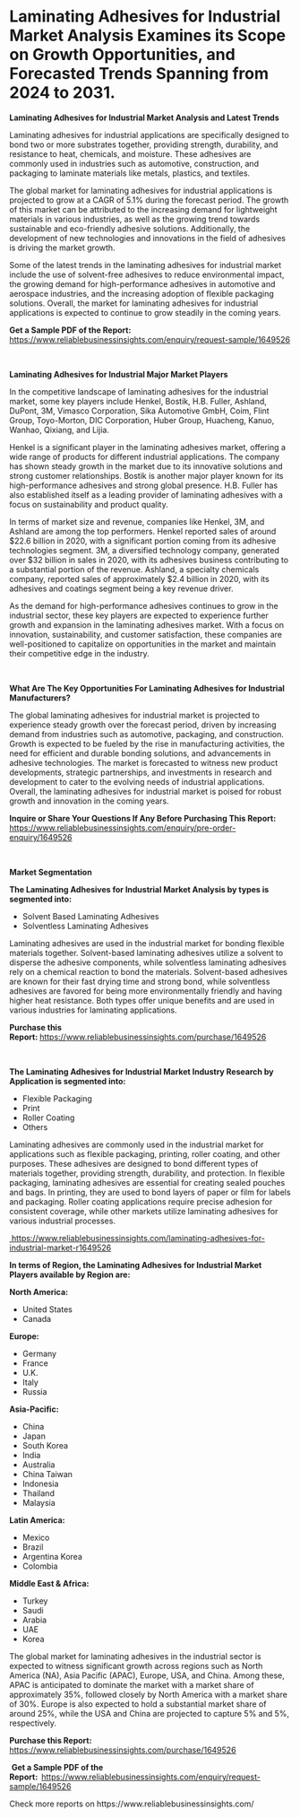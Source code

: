 <p><h1>Laminating Adhesives for Industrial Market Analysis Examines its Scope on Growth Opportunities, and Forecasted Trends Spanning from 2024 to 2031.</h1></p><p><strong>Laminating Adhesives for Industrial Market Analysis and Latest Trends</strong></p>
<p><p>Laminating adhesives for industrial applications are specifically designed to bond two or more substrates together, providing strength, durability, and resistance to heat, chemicals, and moisture. These adhesives are commonly used in industries such as automotive, construction, and packaging to laminate materials like metals, plastics, and textiles.</p><p>The global market for laminating adhesives for industrial applications is projected to grow at a CAGR of 5.1% during the forecast period. The growth of this market can be attributed to the increasing demand for lightweight materials in various industries, as well as the growing trend towards sustainable and eco-friendly adhesive solutions. Additionally, the development of new technologies and innovations in the field of adhesives is driving the market growth.</p><p>Some of the latest trends in the laminating adhesives for industrial market include the use of solvent-free adhesives to reduce environmental impact, the growing demand for high-performance adhesives in automotive and aerospace industries, and the increasing adoption of flexible packaging solutions. Overall, the market for laminating adhesives for industrial applications is expected to continue to grow steadily in the coming years.</p></p>
<p><strong>Get a Sample PDF of the Report:&nbsp;</strong> <a href="https://www.reliablebusinessinsights.com/enquiry/request-sample/1649526">https://www.reliablebusinessinsights.com/enquiry/request-sample/1649526</a></p>
<p>&nbsp;</p>
<p><strong>Laminating Adhesives for Industrial Major Market Players</strong></p>
<p><p>In the competitive landscape of laminating adhesives for the industrial market, some key players include Henkel, Bostik, H.B. Fuller, Ashland, DuPont, 3M, Vimasco Corporation, Sika Automotive GmbH, Coim, Flint Group, Toyo-Morton, DIC Corporation, Huber Group, Huacheng, Kanuo, Wanhao, Qixiang, and Lijia. </p><p>Henkel is a significant player in the laminating adhesives market, offering a wide range of products for different industrial applications. The company has shown steady growth in the market due to its innovative solutions and strong customer relationships. Bostik is another major player known for its high-performance adhesives and strong global presence. H.B. Fuller has also established itself as a leading provider of laminating adhesives with a focus on sustainability and product quality.</p><p>In terms of market size and revenue, companies like Henkel, 3M, and Ashland are among the top performers. Henkel reported sales of around $22.6 billion in 2020, with a significant portion coming from its adhesive technologies segment. 3M, a diversified technology company, generated over $32 billion in sales in 2020, with its adhesives business contributing to a substantial portion of the revenue. Ashland, a specialty chemicals company, reported sales of approximately $2.4 billion in 2020, with its adhesives and coatings segment being a key revenue driver.</p><p>As the demand for high-performance adhesives continues to grow in the industrial sector, these key players are expected to experience further growth and expansion in the laminating adhesives market. With a focus on innovation, sustainability, and customer satisfaction, these companies are well-positioned to capitalize on opportunities in the market and maintain their competitive edge in the industry.</p></p>
<p>&nbsp;</p>
<p><strong>What Are The Key Opportunities For Laminating Adhesives for Industrial Manufacturers?</strong></p>
<p><p>The global laminating adhesives for industrial market is projected to experience steady growth over the forecast period, driven by increasing demand from industries such as automotive, packaging, and construction. Growth is expected to be fueled by the rise in manufacturing activities, the need for efficient and durable bonding solutions, and advancements in adhesive technologies. The market is forecasted to witness new product developments, strategic partnerships, and investments in research and development to cater to the evolving needs of industrial applications. Overall, the laminating adhesives for industrial market is poised for robust growth and innovation in the coming years.</p></p>
<p><strong>Inquire or Share Your Questions If Any Before Purchasing This Report:</strong> <a href="https://www.reliablebusinessinsights.com/enquiry/pre-order-enquiry/1649526">https://www.reliablebusinessinsights.com/enquiry/pre-order-enquiry/1649526</a></p>
<p>&nbsp;</p>
<p><strong>Market Segmentation</strong></p>
<p><strong>The Laminating Adhesives for Industrial Market Analysis by types is segmented into:</strong></p>
<p><ul><li>Solvent Based Laminating Adhesives</li><li>Solventless Laminating Adhesives</li></ul></p>
<p><p>Laminating adhesives are used in the industrial market for bonding flexible materials together. Solvent-based laminating adhesives utilize a solvent to disperse the adhesive components, while solventless laminating adhesives rely on a chemical reaction to bond the materials. Solvent-based adhesives are known for their fast drying time and strong bond, while solventless adhesives are favored for being more environmentally friendly and having higher heat resistance. Both types offer unique benefits and are used in various industries for laminating applications.</p></p>
<p><strong>Purchase this Report:&nbsp;</strong><a href="https://www.reliablebusinessinsights.com/purchase/1649526">https://www.reliablebusinessinsights.com/purchase/1649526</a></p>
<p>&nbsp;</p>
<p><strong>The Laminating Adhesives for Industrial Market Industry Research by Application is segmented into:</strong></p>
<p><ul><li>Flexible Packaging</li><li>Print</li><li>Roller Coating</li><li>Others</li></ul></p>
<p><p>Laminating adhesives are commonly used in the industrial market for applications such as flexible packaging, printing, roller coating, and other purposes. These adhesives are designed to bond different types of materials together, providing strength, durability, and protection. In flexible packaging, laminating adhesives are essential for creating sealed pouches and bags. In printing, they are used to bond layers of paper or film for labels and packaging. Roller coating applications require precise adhesion for consistent coverage, while other markets utilize laminating adhesives for various industrial processes.</p></p>
<p><a href="https://www.reliablebusinessinsights.com/laminating-adhesives-for-industrial-market-r1649526">&nbsp;https://www.reliablebusinessinsights.com/laminating-adhesives-for-industrial-market-r1649526</a></p>
<p><strong>In terms of Region, the Laminating Adhesives for Industrial Market Players available by Region are:</strong></p>
<p>
    <p> <strong> North America: </strong>
        <ul>
            <li>United States</li>
            <li>Canada</li>
        </ul>
        </p> 
    <p> <strong> Europe: </strong>
        <ul>
            <li>Germany</li>
            <li>France</li>
            <li>U.K.</li>
            <li>Italy</li>
            <li>Russia</li>
        </ul>
        </p> 
    <p> <strong> Asia-Pacific: </strong>
        <ul>
            <li>China</li>
            <li>Japan</li>
            <li>South Korea</li>
            <li>India</li>
            <li>Australia</li>
            <li>China Taiwan</li>
            <li>Indonesia</li>
            <li>Thailand</li>
            <li>Malaysia</li>
        </ul>
        </p> 
    <p> <strong> Latin America: </strong>
        <ul>
            <li>Mexico</li>
            <li>Brazil</li>
            <li>Argentina Korea</li>
            <li>Colombia</li>
        </ul>
        </p> 
    <p> <strong> Middle East & Africa: </strong>
        <ul>
            <li>Turkey</li>
            <li>Saudi</li>
            <li>Arabia</li>
            <li>UAE</li>
            <li>Korea</li>
        </ul>
    </p>
    </p>
<p><p>The global market for laminating adhesives in the industrial sector is expected to witness significant growth across regions such as North America (NA), Asia Pacific (APAC), Europe, USA, and China. Among these, APAC is anticipated to dominate the market with a market share of approximately 35%, followed closely by North America with a market share of 30%. Europe is also expected to hold a substantial market share of around 25%, while the USA and China are projected to capture 5% and 5%, respectively.</p></p>
<p><strong>Purchase this Report: </strong><a href="https://www.reliablebusinessinsights.com/purchase/1649526">https://www.reliablebusinessinsights.com/purchase/1649526</a></p>
<p>&nbsp;<strong>Get a Sample PDF of the Report:&nbsp;&nbsp;</strong><a href="https://www.reliablebusinessinsights.com/enquiry/request-sample/1649526">https://www.reliablebusinessinsights.com/enquiry/request-sample/1649526</a></p>
<p><strong></strong></p>
<p>Check more reports on https://www.reliablebusinessinsights.com/</p>